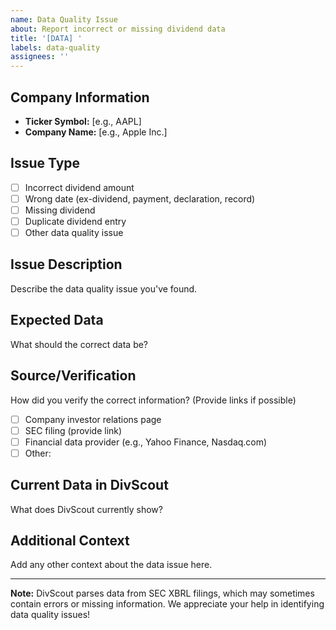 ```yaml
---
name: Data Quality Issue
about: Report incorrect or missing dividend data
title: '[DATA] '
labels: data-quality
assignees: ''
---
```


## Company Information
- **Ticker Symbol:** [e.g., AAPL]
- **Company Name:** [e.g., Apple Inc.]

## Issue Type
- [ ] Incorrect dividend amount
- [ ] Wrong date (ex-dividend, payment, declaration, record)
- [ ] Missing dividend
- [ ] Duplicate dividend entry
- [ ] Other data quality issue

## Issue Description
Describe the data quality issue you've found.

## Expected Data
What should the correct data be?

## Source/Verification
How did you verify the correct information? (Provide links if possible)
- [ ] Company investor relations page
- [ ] SEC filing (provide link)
- [ ] Financial data provider (e.g., Yahoo Finance, Nasdaq.com)
- [ ] Other:

## Current Data in DivScout
What does DivScout currently show?

## Additional Context
Add any other context about the data issue here.

---

**Note:** DivScout parses data from SEC XBRL filings, which may sometimes contain errors or missing information. We appreciate your help in identifying data quality issues!
